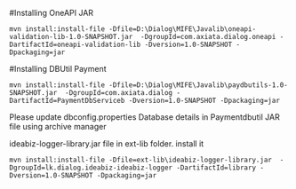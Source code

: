 
#Installing OneAPI JAR
```
mvn install:install-file -Dfile=D:\Dialog\MIFE\Javalib\oneapi-validation-lib-1.0-SNAPSHOT.jar  -DgroupId=com.axiata.dialog.oneapi -DartifactId=oneapi-validation-lib -Dversion=1.0-SNAPSHOT -Dpackaging=jar
```

#Installing DBUtil Payment
```
mvn install:install-file -Dfile=D:\Dialog\MIFE\Javalib\paydbutils-1.0-SNAPSHOT.jar  -DgroupId=com.axiata.dialog -DartifactId=PaymentDbServiceb -Dversion=1.0-SNAPSHOT -Dpackaging=jar
```


Please update dbconfig.properties Database details in Paymentdbutil JAR file using archive manager

ideabiz-logger-library.jar file in ext-lib folder. install it
```
mvn install:install-file -Dfile=ext-lib\ideabiz-logger-library.jar  -DgroupId=lk.dialog.ideabiz-ideabiz-logger -DartifactId=library -Dversion=1.0-SNAPSHOT -Dpackaging=jar
```